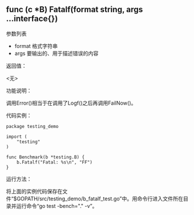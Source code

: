 ## func (c *B) Fatalf(format string, args ...interface{})

参数列表

- format 格式字符串
- args 要输出的、用于描述错误的内容

返回值：

  <无>

功能说明：

调用Error()相当于在调用了Logf()之后再调用FailNow()。

代码实例：

	package testing_demo

	import (
		"testing"
	)

	func Benchmark(b *testing.B) {
		b.Fatalf("Fatal: %s\n", "FF")
	}

运行方法：

将上面的实例代码保存在文件“$GOPATH/src/testing_demo/b_fatalf_test.go”中。用命令行进入文件所在目录并运行命令“go test -bench="." -v”。
